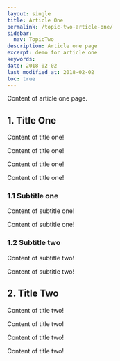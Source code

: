```yaml
---
layout: single
title: Article One
permalink: /topic-two-article-one/
sidebar:
  nav: TopicTwo
description: Article one page
excerpt: demo for article one
keywords: 
date: 2018-02-02
last_modified_at: 2018-02-02
toc: true
---
```


Content of article one page.

## 1. Title One

Content of title one!

Content of title one!

Content of title one!

Content of title one!

### 1.1 Subtitle one

Content of subtitle one!

Content of subtitle one!

### 1.2 Subtitle two

Content of subtitle two!

Content of subtitle two!

## 2. Title Two

Content of title two!

Content of title two!

Content of title two!

Content of title two!